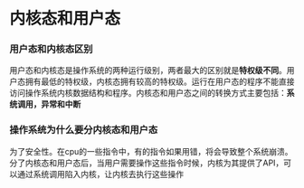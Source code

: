# 内核态和用户态

### 用户态和内核态区别

用户态和内核态是操作系统的两种运行级别，两者最大的区别就是**特权级不同**。用户态拥有最低的特权级，内核态拥有较高的特权级。运行在用户态的程序不能直接访问操作系统内核数据结构和程序。内核态和用户态之间的转换方式主要包括：**系统调用，异常和中断**  


### 操作系统为什么要分内核态和用户态

为了安全性。在cpu的一些指令中，有的指令如果用错，将会导致整个系统崩溃。分了内核态和用户态后，当用户需要操作这些指令时候，内核为其提供了API，可以通过系统调用陷入内核，让内核去执行这些操作

